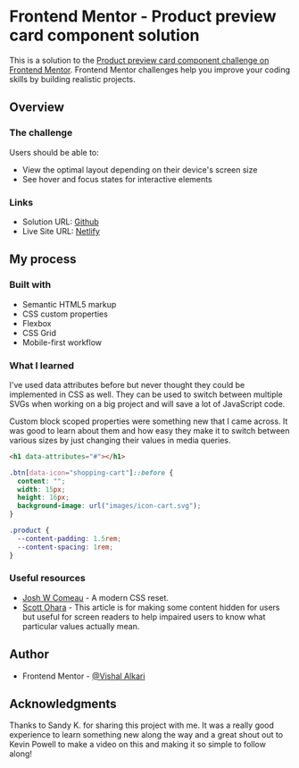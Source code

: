 # Frontend Mentor - Product preview card component solution

This is a solution to the [Product preview card component challenge on Frontend Mentor](https://www.frontendmentor.io/challenges/product-preview-card-component-GO7UmttRfa). Frontend Mentor challenges help you improve your coding skills by building realistic projects.

## Overview

### The challenge

Users should be able to:

- View the optimal layout depending on their device's screen size
- See hover and focus states for interactive elements

### Links

- Solution URL: [Github](https://github.com/Specternim/av-product-card-frontend-mentor)
- Live Site URL: [Netlify](https://av-product-card.netlify.app/)

## My process

### Built with

- Semantic HTML5 markup
- CSS custom properties
- Flexbox
- CSS Grid
- Mobile-first workflow

### What I learned

I've used data attributes before but never thought they could be implemented in CSS as well. They can be used to switch between multiple SVGs when working on a big project and will save a lot of JavaScript code.

Custom block scoped properties were something new that I came across. It was good to learn about them and how easy they make it to switch between various sizes by just changing their values in media queries.

```html
<h1 data-attributes="#"></h1>
```

```css
.btn[data-icon="shopping-cart"]::before {
  content: "";
  width: 15px;
  height: 16px;
  background-image: url("images/icon-cart.svg");
}

.product {
  --content-padding: 1.5rem;
  --content-spacing: 1rem;
}
```

### Useful resources

- [Josh W Comeau](https://www.joshwcomeau.com/css/custom-css-reset/) - A modern CSS reset.
- [Scott Ohara](https://www.scottohara.me/blog/2017/04/14/inclusively-hidden.html) - This article is for making some content hidden for users but useful for screen readers to help impaired users to know what particular values actually mean.

## Author

- Frontend Mentor - [@Vishal Alkari](https://www.frontendmentor.io/profile/Specternim)

## Acknowledgments

Thanks to Sandy K. for sharing this project with me. It was a really good experience to learn something new along the way and a great shout out to Kevin Powell to make a video on this and making it so simple to follow along!
